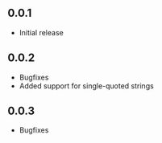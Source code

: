 ## 0.0.1

- Initial release

## 0.0.2

- Bugfixes
- Added support for single-quoted strings

## 0.0.3

- Bugfixes

